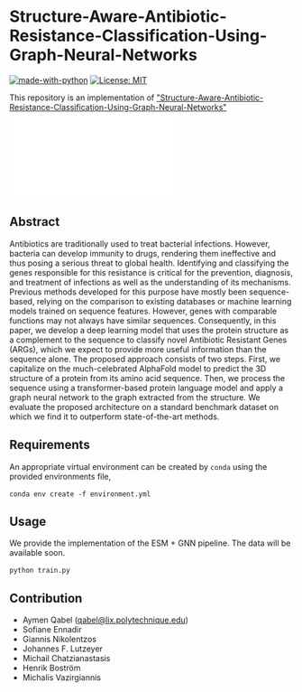 # Structure-Aware-Antibiotic-Resistance-Classification-Using-Graph-Neural-Networks
[![made-with-python](https://img.shields.io/badge/Made%20with-Python-red.svg)](#python)
[![License: MIT](https://img.shields.io/badge/License-MIT-yellow.svg)](https://opensource.org/licenses/MIT) 

This repository is an implementation of ["Structure-Aware-Antibiotic-Resistance-Classification-Using-Graph-Neural-Networks"](https://openreview.net/pdf?id=_BjtIlib8N9)
![](./figures/architecture.pdf)
 

## Abstract
Antibiotics are traditionally used to treat bacterial infections. However, bacteria can develop immunity to drugs, rendering them ineffective and thus posing a serious threat to global health. Identifying and classifying the genes responsible for this resistance is critical for the prevention, diagnosis, and treatment of infections as well as the understanding of its mechanisms. Previous methods developed for this purpose have mostly been sequence-based, relying on the comparison to existing databases or machine learning models trained on sequence features. However, genes with comparable functions may not always have similar sequences. Consequently, in this paper, we develop a deep learning model that uses the protein structure as a complement to the sequence to classify novel Antibiotic Resistant Genes (ARGs), which we expect to provide more useful information than the sequence alone. The proposed approach consists of two steps. First, we capitalize on the much-celebrated AlphaFold model to predict the 3D structure of a protein from its amino acid sequence. Then, we process the sequence using a transformer-based protein language model and apply a graph neural network to the graph extracted from the structure. We evaluate the proposed architecture on a standard benchmark dataset on which we find it to outperform state-of-the-art methods.

## Requirements
An appropriate virtual environment can be created by `conda`  using the provided environments file,
```
conda env create -f environment.yml
```
## Usage

We provide the implementation of the ESM + GNN pipeline. The data will be available soon. 
```
python train.py 
```
## Contribution
- Aymen Qabel (qabel@lix.polytechnique.edu)
- Sofiane Ennadir
- Giannis Nikolentzos
- Johannes F. Lutzeyer
- Michail Chatzianastasis
- Henrik Boström
- Michalis Vazirgiannis 
